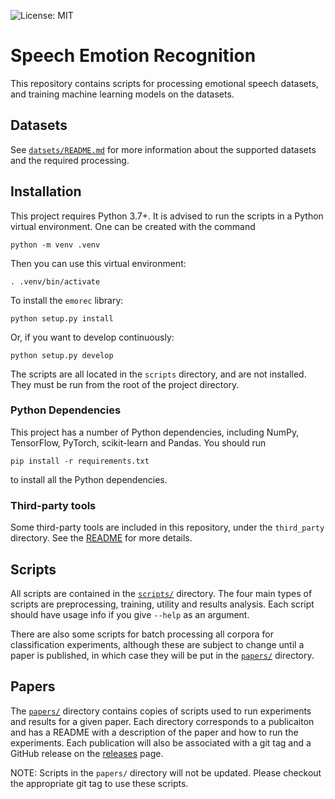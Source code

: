 ![License: MIT](https://img.shields.io/github/license/Broad-Ai-Lab/emotion)

# Speech Emotion Recognition
This repository contains scripts for processing emotional speech
datasets, and training machine learning models on the datasets.

## Datasets
See [`datsets/README.md`](datasets/README.md) for more information about
the supported datasets and the required processing.

## Installation
This project requires Python 3.7+. It is advised to run the scripts in a
Python virtual environment. One can be created with the command
```
python -m venv .venv
```
Then you can use this virtual environment:
```
. .venv/bin/activate
```
To install the `emorec` library:
```
python setup.py install
```
Or, if you want to develop continuously:
```
python setup.py develop
```

The scripts are all located in the `scripts` directory, and are not
installed. They must be run from the root of the project directory.

### Python Dependencies
This project has a number of Python dependencies, including NumPy,
TensorFlow, PyTorch, scikit-learn and Pandas. You should run
```
pip install -r requirements.txt
```
to install all the Python dependencies.

### Third-party tools
Some third-party tools are included in this repository, under the
`third_party` directory. See the [README](third_party/README.md) for
more details.

## Scripts
All scripts are contained in the [`scripts/`](scripts/) directory. The
four main types of scripts are preprocessing, training, utility and
results analysis. Each script should have usage info if you give
`--help` as an argument.

There are also some scripts for batch processing all corpora for
classification experiments, although these are subject to change until
a paper is published, in which case they will be put in the
[`papers/`](papers/) directory.

## Papers
The [`papers/`](papers/) directory contains copies of scripts used to
run experiments and results for a given paper. Each directory
corresponds to a publicaiton and has a README with a description of the
paper and how to run the experiments. Each publication will also be
associated with a git tag and a GitHub release on the
[releases](https://github.com/Broad-AI-Lab/emotion/releases) page.

NOTE: Scripts in the `papers/` directory will not be updated. Please
checkout the appropriate git tag to use these scripts.
